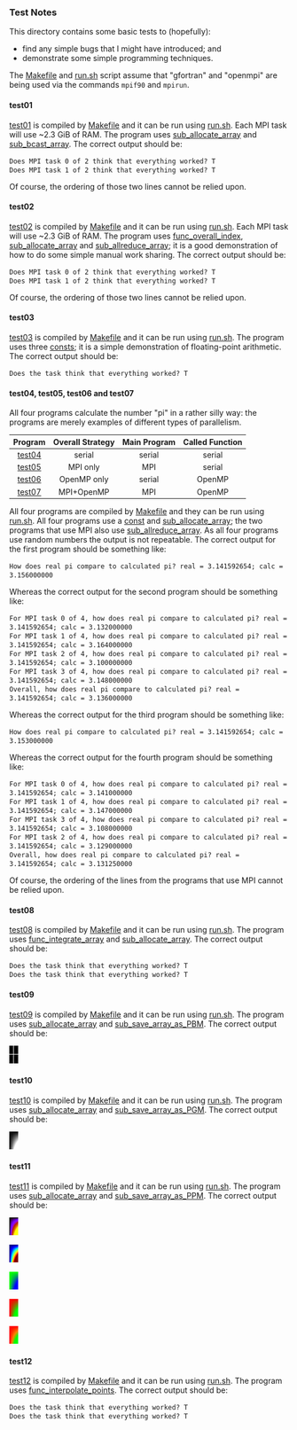 ### Test Notes

This directory contains some basic tests to (hopefully):

* find any simple bugs that I might have introduced; and
* demonstrate some simple programming techniques.

The [Makefile](Makefile) and [run.sh](run.sh) script assume that "gfortran" and "openmpi" are being used via the commands `mpif90` and `mpirun`.

#### test01

[test01](test01.F90) is compiled by [Makefile](Makefile) and it can be run using [run.sh](run.sh). Each MPI task will use ~2.3 GiB of RAM. The program uses [sub_allocate_array](../mod_safe/sub_allocate_array) and [sub_bcast_array](../mod_safe_mpi/sub_bcast_array). The correct output should be:

```
Does MPI task 0 of 2 think that everything worked? T
Does MPI task 1 of 2 think that everything worked? T
```

Of course, the ordering of those two lines cannot be relied upon.

#### test02

[test02](test02.F90) is compiled by [Makefile](Makefile) and it can be run using [run.sh](run.sh). Each MPI task will use ~2.3 GiB of RAM. The program uses [func_overall_index](../mod_safe/func_overall_index), [sub_allocate_array](../mod_safe/sub_allocate_array) and [sub_allreduce_array](../mod_safe_mpi/sub_allreduce_array); it is a good demonstration of how to do some simple manual work sharing. The correct output should be:

```
Does MPI task 0 of 2 think that everything worked? T
Does MPI task 1 of 2 think that everything worked? T
```

Of course, the ordering of those two lines cannot be relied upon.

#### test03

[test03](test03.F90) is compiled by [Makefile](Makefile) and it can be run using [run.sh](run.sh). The program uses three [consts](../mod_safe/consts.f90); it is a simple demonstration of floating-point arithmetic. The correct output should be:

```
Does the task think that everything worked? T
```

#### test04, test05, test06 and test07

All four programs calculate the number "pi" in a rather silly way: the programs are merely examples of different types of parallelism.

| Program              | Overall Strategy | Main Program | Called Function |
|:--------------------:|:----------------:|:------------:|:---------------:|
| [test04](test04.F90) | serial           | serial       | serial          |
| [test05](test05.F90) | MPI only         | MPI          | serial          |
| [test06](test06.F90) | OpenMP only      | serial       | OpenMP          |
| [test07](test07.F90) | MPI+OpenMP       | MPI          | OpenMP          |

All four programs are compiled by [Makefile](Makefile) and they can be run using [run.sh](run.sh). All four programs use a [const](../mod_safe/consts.f90) and [sub_allocate_array](../mod_safe/sub_allocate_array); the two programs that use MPI also use [sub_allreduce_array](../mod_safe_mpi/sub_allreduce_array). As all four programs use random numbers the output is not repeatable. The correct output for the first program should be something like:

```
How does real pi compare to calculated pi? real = 3.141592654; calc = 3.156000000
```

Whereas the correct output for the second program should be something like:

```
For MPI task 0 of 4, how does real pi compare to calculated pi? real = 3.141592654; calc = 3.132000000
For MPI task 1 of 4, how does real pi compare to calculated pi? real = 3.141592654; calc = 3.164000000
For MPI task 2 of 4, how does real pi compare to calculated pi? real = 3.141592654; calc = 3.100000000
For MPI task 3 of 4, how does real pi compare to calculated pi? real = 3.141592654; calc = 3.148000000
Overall, how does real pi compare to calculated pi? real = 3.141592654; calc = 3.136000000
```

Whereas the correct output for the third program should be something like:

```
How does real pi compare to calculated pi? real = 3.141592654; calc = 3.153000000
```

Whereas the correct output for the fourth program should be something like:

```
For MPI task 0 of 4, how does real pi compare to calculated pi? real = 3.141592654; calc = 3.141000000
For MPI task 1 of 4, how does real pi compare to calculated pi? real = 3.141592654; calc = 3.147000000
For MPI task 3 of 4, how does real pi compare to calculated pi? real = 3.141592654; calc = 3.108000000
For MPI task 2 of 4, how does real pi compare to calculated pi? real = 3.141592654; calc = 3.129000000
Overall, how does real pi compare to calculated pi? real = 3.141592654; calc = 3.131250000
```

Of course, the ordering of the lines from the programs that use MPI cannot be relied upon.

#### test08

[test08](test08.F90) is compiled by [Makefile](Makefile) and it can be run using [run.sh](run.sh). The program uses [func_integrate_array](../mod_safe/func_integrate_array) and [sub_allocate_array](../mod_safe/sub_allocate_array). The correct output should be:

```
Does the task think that everything worked? T
Does the task think that everything worked? T
```

#### test09

[test09](test09.F90) is compiled by [Makefile](Makefile) and it can be run using [run.sh](run.sh). The program uses [sub_allocate_array](../mod_safe/sub_allocate_array) and [sub_save_array_as_PBM](../mod_safe/sub_save_array_as_PBM). The correct output should be:

![test09 output image](test09.png)

#### test10

[test10](test10.F90) is compiled by [Makefile](Makefile) and it can be run using [run.sh](run.sh). The program uses [sub_allocate_array](../mod_safe/sub_allocate_array) and [sub_save_array_as_PGM](../mod_safe/sub_save_array_as_PGM). The correct output should be:

![test10 output image](test10.png)

#### test11

[test11](test11.F90) is compiled by [Makefile](Makefile) and it can be run using [run.sh](run.sh). The program uses [sub_allocate_array](../mod_safe/sub_allocate_array) and [sub_save_array_as_PPM](../mod_safe/sub_save_array_as_PPM). The correct output should be:

![test11 output fire image](test11_fire.png)

![test11 output jet image](test11_jet.png)

![test11 output g2b image](test11_g2b.png)

![test11 output r2g image](test11_r2g.png)

![test11 output r2o2g image](test11_r2o2g.png)

#### test12

[test12](test12.F90) is compiled by [Makefile](Makefile) and it can be run using [run.sh](run.sh). The program uses [func_interpolate_points](../mod_safe/func_interpolate_points). The correct output should be:

```
Does the task think that everything worked? T
Does the task think that everything worked? T
```
